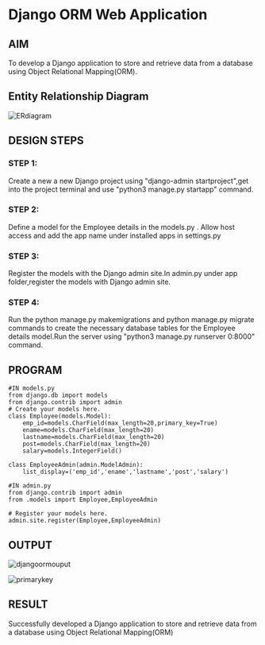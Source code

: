 # Django ORM Web Application

## AIM
To develop a Django application to store and retrieve data from a database using Object Relational Mapping(ORM).

## Entity Relationship Diagram

![ERdiagram](https://user-images.githubusercontent.com/119477549/210044318-5f5a1e7a-0614-49cb-ab88-5047b464d6b9.png)


## DESIGN STEPS

### STEP 1:
Create a new a new Django project using "django-admin startproject",get into the project terminal and use "python3 manage.py startapp" command.
### STEP 2:
Define a model for the Employee details in the models.py . Allow host access and add the app name under installed apps in settings.py
### STEP 3:
Register the models with the Django admin site.In admin.py under app folder,register the models with Django admin site.
### STEP 4:
Run the python manage.py makemigrations and python manage.py migrate commands to create the necessary database tables for the Employee details model.Run the server using "python3 manage.py runserver 0:8000" command.

## PROGRAM
```
#IN models.py
from django.db import models
from django.contrib import admin
# Create your models here.
class Employee(models.Model):
    emp_id=models.CharField(max_length=20,primary_key=True)
    ename=models.CharField(max_length=20)
    lastname=models.CharField(max_length=20)
    post=models.CharField(max_length=20)
    salary=models.IntegerField()

class EmployeeAdmin(admin.ModelAdmin):
    list_display=('emp_id','ename','lastname','post','salary')

#IN admin.py
from django.contrib import admin
from .models import Employee,EmployeeAdmin

# Register your models here.
admin.site.register(Employee,EmployeeAdmin)
```
## OUTPUT

![djangoormouput](https://user-images.githubusercontent.com/119477549/210044238-6916c598-b2af-479e-98e2-1c8ed90a6056.png)

![primarykey](https://user-images.githubusercontent.com/119477549/210044263-15427d02-68f0-4150-9d78-0c49d1eb354c.png)



## RESULT
Successfully developed a Django application to store and retrieve data from a database using Object Relational Mapping(ORM)
